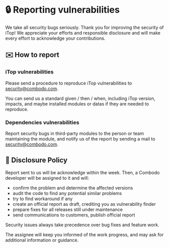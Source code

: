 # 🔒 Reporting vulnerabilities

We take all security bugs seriously. Thank you for improving the security of iTop! We appreciate your efforts and
responsible disclosure and will make every effort to acknowledge your contributions.


## ✉️ How to report

### iTop vulnerabilities
Please send a procedure to reproduce iTop vulnerabilities to security@combodo.com.

You can send us a standard given / then / when, including iTop version, impacts, and maybe installed modules or datas if they are needed to reproduce.

### Dependencies vulnerabilities
Report security bugs in third-party modules to the person or team maintaining the module, and notify us of the report by sending a mail to security@combodo.com.



## 📆 Disclosure Policy

Report sent to us will be acknowledge within the week. Then, a Combodo developer will be assigned to it and will:

* confirm the problem and determine the affected versions
* audit the code to find any potential similar problems
* try to find workaround if any
* create an official report as draft, crediting you as vulnerability finder
* prepare fixes for all releases still under maintenance
* send communications to customers, publish official report

Security issues always take precedence over bug fixes and feature work.

The assignee will keep you informed of the work progress, and may ask for additional information or guidance.
